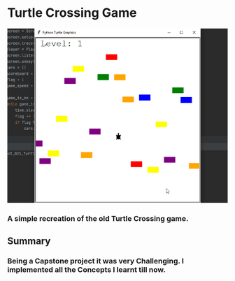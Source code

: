 # Turtle Crossing Game
![Turtle Crossing GAme](Output.gif)
### A simple recreation of the old Turtle Crossing game.
## Summary
### Being a Capstone project it was very Challenging. I implemented all the Concepts I learnt till now.